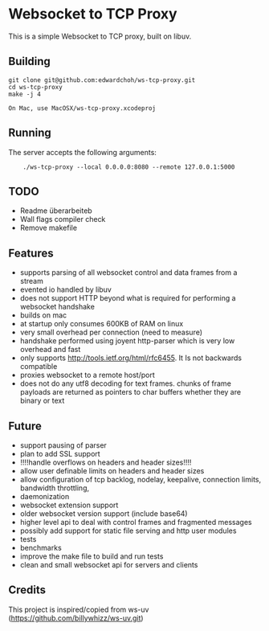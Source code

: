 Websocket to TCP Proxy
====

This is a simple Websocket to TCP proxy, built on libuv.

Building
-----

    git clone git@github.com:edwardchoh/ws-tcp-proxy.git
    cd ws-tcp-proxy
    make -j 4

    On Mac, use MacOSX/ws-tcp-proxy.xcodeproj

Running
-----

The server accepts the following arguments:
```
    ./ws-tcp-proxy --local 0.0.0.0:8080 --remote 127.0.0.1:5000
```

TODO
----
- Readme überarbeiteb
- Wall flags compiler check
- Remove makefile

Features
-----
  * supports parsing of all websocket control and data frames from a stream
  * evented io handled by libuv
  * does not support HTTP beyond what is required for performing a websocket
    handshake
  * builds on mac
  * at startup only consumes 600KB of RAM on linux
  * very small overhead per connection (need to measure)
  * handshake performed using joyent http-parser which is very low overhead
    and fast
  * only supports http://tools.ietf.org/html/rfc6455. It Is not backwards 
    compatible
  * proxies websocket to a remote host/port
  * does not do any utf8 decoding for text frames. chunks of frame payloads
    are returned as pointers to char buffers whether they are binary or text
  
Future
-----

  * support pausing of parser
  * plan to add SSL support
  * !!!!handle overflows on headers and header sizes!!!!
  * allow user definable limits on headers and header sizes
  * allow configuration of tcp backlog, nodelay, keepalive, connection
    limits, bandwidth throttling, 
  * daemonization
  * websocket extension support
  * older websocket version support (include base64)
  * higher level api to deal with control frames and fragmented messages
  * possibly add support for static file serving and http 
    user modules
  * tests
  * benchmarks
  * improve the make file to build and run tests
  * clean and small websocket api for servers and clients
  

Credits
-----
This project is inspired/copied from ws-uv (https://github.com/billywhizz/ws-uv.git)
